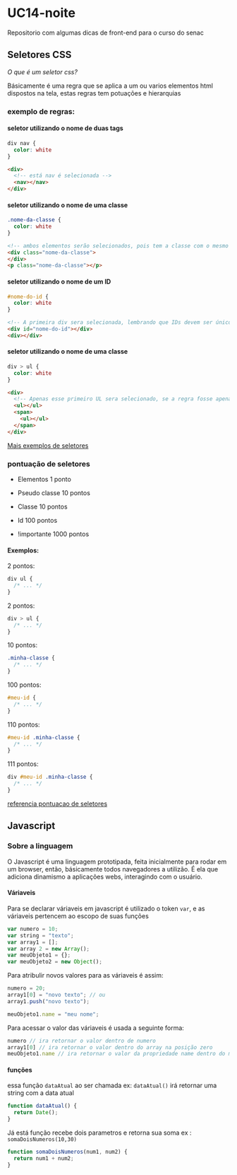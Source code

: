 # UC14-noite
Repositorio com algumas dicas de front-end para o curso do senac


## Seletores CSS

*O que é um seletor css?*

Básicamente é uma regra que se aplica a um ou varios elementos html dispostos na tela, estas regras tem potuações e hierarquias

### exemplo de regras:

#### seletor utilizando o nome de duas tags
```css
div nav {
  color: white
}
```

```html
<div>
  <!-- está nav é selecionada -->
  <nav></nav>
</div>
```

#### seletor utilizando o nome de uma classe
```css
.nome-da-classe {
  color: white
}
```

```html
<!-- ambos elementos serão selecionados, pois tem a classe com o mesmo nome -->
<div class="nome-da-classe"> 
</div>
<p class="nome-da-classe"></p>
```

#### seletor utilizando o nome de um ID
```css
#nome-do-id {
  color: white
}
```

```html
<!-- A primeira div sera selecionada, lembrando que IDs devem ser únicos na página -->
<div id="nome-do-id"></div>
<div></div>
```

#### seletor utilizando o nome de uma classe
```css
div > ul {
  color: white
}
```

```html
<div>
  <!-- Apenas esse primeiro UL sera selecionado, se a regra fosse apenas "div ul" ambos uls seriam selecionados -->
  <ul></ul>
  <span>
    <ul></ul>
  </span>
</div>

```

[Mais exemplos de seletores](https://code.tutsplus.com/pt/tutorials/the-30-css-selectors-you-must-memorize--net-16048)


### pontuação de seletores

* Elementos 1 ponto

* Pseudo classe 10 pontos

* Classe 10 pontos

* Id 100 pontos

* !importante 1000 pontos

#### Exemplos:
2 pontos:
```css
div ul {
  /* ... */
}
```

2 pontos:
```css
div > ul {
  /* ... */
}
```

10 pontos:
```css
.minha-classe {
  /* ... */
}
```

100 pontos:
```css
#meu-id {
  /* ... */
}
```

110 pontos:
```css
#meu-id .minha-classe {
  /* ... */
}
```

111 pontos:
```css
div #meu-id .minha-classe {
  /* ... */
}
```

[referencia pontuacao de seletores](https://tableless.com.br/pontuacao-especificidade-css/)

## Javascript

### Sobre a linguagem

O Javascript é uma linguagem prototipada, feita inicialmente para rodar em um browser, então, básicamente todos navegadores a utilizão.
É ela que adiciona dinamismo a aplicações webs, interagindo com o usuário.

#### Váriaveis

Para se declarar váriaveis em javascript é utilizado o token `var`, e as váriaveis pertencem ao escopo de suas funções
```javascript
var numero = 10;
var string = "texto";
var array1 = [];
var array 2 = new Array();
var meuObjeto1 = {};
var meuObjeto2 = new Object();
```

Para atribulir novos valores para as váriaveis é assim:

```javascript
numero = 20;
array1[0] = "novo texto"; // ou
array1.push("novo texto");

meuObjeto1.name = "meu nome";
```

Para acessar o valor das váriaveis é usada a seguinte forma:
```javascript
numero // ira retornar o valor dentro de numero
array1[0] // ira retornar o valor dentro do array na posição zero
meuObjeto1.name // ira retornar o valor da propriedade name dentro do meu objeto
```


#### funções

essa função `dataAtual` ao ser chamada ex: `dataAtual()` irá retornar uma string com a data atual
```javascript
function dataAtual() {
  return Date();
}
```

Já está função recebe dois parametros e retorna sua soma ex : `somaDoisNumeros(10,30)`
```javascript
function somaDoisNumeros(num1, num2) {
  return num1 + num2;
}
```


